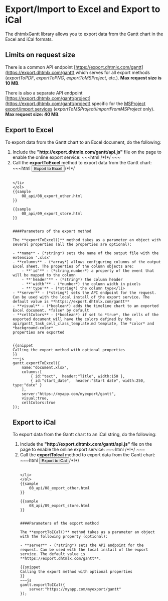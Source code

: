 Export/Import to Excel and Export to iCal 
===========================================

The dhtmlxGantt library allows you to export data from the Gantt chart in the Excel and iCal formats. 

Limits on request size
--------------------

There is a common API endpoint [https://export.dhtmlx.com/gantt](https://export.dhtmlx.com/gantt) which serves for all export methods (*exportToPDF*, *exportToPNG*, *exportToMSProject*, etc.). **Max request size is 10 MB**.

There is also a separate API endpoint [https://export.dhtmlx.com/gantt/project](https://export.dhtmlx.com/gantt/project) specific for the [MSProject export/import services](desktop/export_msproject.md) 
(*exportToMSProject*/*importFromMSProject* only). **Max request size: 40 MB**.

Export to Excel
-------------------

To export data from the Gantt chart to an Excel document, do the following:

<ol>
	<li>Include the <b>"http://export.dhtmlx.com/gantt/api.js"</b> file on the page to enable the online export service:
~~~html
<script src="codebase/dhtmlxgantt.js"></script>
<script src="https://export.dhtmlx.com/gantt/api.js"></script>  /*!*/
<link rel="stylesheet" href="codebase/dhtmlxgantt.css" type="text/css">
~~~
</li>
	<li>Call the <b>exportToExcel</b> method to export data from the Gantt chart: 
~~~html
<input value="Export to Excel" type="button" onclick='gantt.exportToExcel()'>/*!*/

<script>
	gantt.init("gantt_here");
	gantt.parse(demo_tasks);
</script>
~~~

</li>
</ol>
{{sample
	08_api/08_export_other.html
}}

{{sample
	08_api/09_export_store.html
}}      
        

####Parameters of the export method

The **exportToExcel()** method takes as a parameter an object with several properties (all the properties are optional):

- **name** - (*string*) sets the name of the output file with the extension '.xlsx' 
- **columns** - (*array*) allows configuring columns of the output Excel sheet. The properties of the column objects are:
	- **'id'** - (*string,number*) a property of the event that will be mapped to the column
    - **'header'** - (*string*) the column header
    - **'width'** - (*number*) the column width in pixels
    - **'type'** - (*string*) the column type</li>
- **server** - (*string*) sets the API endpoint for the request. Can be used with the local install of the export service. The default value is **https://export.dhtmlx.com/gantt**
- **visual** - (*boolean*) adds the timeline chart to an exported Excel document. *false* by default
- **cellColors** - (*boolean*) if set to *true*, the cells of the exported document will have the colors defined by the api/gantt_task_cell_class_template.md template, the *color* and *background-color* 
properties are exported
		

{{snippet
Calling the export method with optional properties
}}
~~~js
gantt.exportToExcel({
	name:"document.xlsx", 
    columns:[
		{ id:"text",  header:"Title", width:150 },
        { id:"start_date",  header:"Start date", width:250, type:"date" }
    ],
    server:"https://myapp.com/myexport/gantt",
    visual:true,
    cellColors:true
});
~~~



Export to iCal
-------------------

To export data from the Gantt chart to an iCal string, do the following:

<ol>
	<li>Include the <b>"http://export.dhtmlx.com/gantt/api.js"</b> file on the page to enable the online export service:
~~~html
<script src="codebase/dhtmlxgantt.js"></script>
<script src="https://export.dhtmlx.com/gantt/api.js"></script>  /*!*/
<link rel="stylesheet" href="codebase/dhtmlxgantt.css" type="text/css">
~~~
</li>
	<li>Call the <b>exportToIcal</b> method to export data from the Gantt chart: 
~~~html
<input value="Export to iCal" type="button" onclick='gantt.exportToICal()'>/*!*/

<script>
	gantt.init("gantt_here");
	gantt.parse(demo_tasks);
</script>
~~~

</li>
</ol>
{{sample
	08_api/08_export_other.html
}}

{{sample
	08_api/09_export_store.html
}}


####Parameters of the export method

The **exportToICal()** method takes as a parameter an object with the following property (optional):

- **server** - (*string*) sets the API endpoint for the request. Can be used with the local install of the export service. The default value is **https://export.dhtmlx.com/gantt**.
		
{{snippet
Calling the export method with optional properties
}}
~~~js
gantt.exportToICal({
    server:"https://myapp.com/myexport/gantt"
});
~~~
